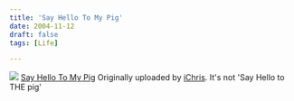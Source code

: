 ```yaml
---
title: 'Say Hello To My Pig'
date: 2004-11-12
draft: false
tags: [Life]

---
```


[![](http://www.flickr.com/photos/1424309_6434de0d62_m.jpg)](http://www.flickr.com/photos/lemon/1424309/ "photo sharing") [Say Hello To My Pig](http://www.flickr.com/photos/lemon/1424309/) Originally uploaded by [iChris](http://www.flickr.com/people/lemon/). It's not 'Say Hello to THE pig'